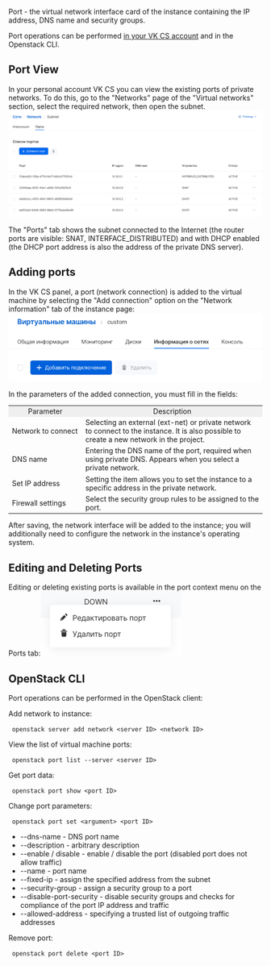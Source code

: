 Port - the virtual network interface card of the instance containing the IP address, DNS name and security groups.

Port operations can be performed [in your VK CS account](https://mcs.mail.ru/app/services/infra/shares/) and in the Openstack CLI.

## Port View

In your personal account VK CS you can view the existing ports of private networks. To do this, go to the "Networks" page of the "Virtual networks" section, select the required network, then open the subnet.![](./assets/1597858600623-snimok-ekrana-2020-08-19-v-20.36.21.png)

The "Ports" tab shows the subnet connected to the Internet (the router ports are visible: SNAT, INTERFACE_DISTRIBUTED) and with DHCP enabled (the DHCP port address is also the address of the private DNS server).

## Adding ports

In the VK CS panel, a port (network connection) is added to the virtual machine by selecting the "Add connection" option on the "Network information" tab of the instance page:![](./assets/1597849466961-snimok-ekrana-2020-08-19-v-17.58.26.png)

In the parameters of the added connection, you must fill in the fields:

<table style="width: 100%;"><tbody><tr><td style="width: 28.8938%; background-color: rgb(239, 239, 239); text-align: center;">Parameter</td><td style="width: 71.0177%; background-color: rgb(239, 239, 239); text-align: center;">Description</td></tr><tr><td style="width: 28.8938%;">Network to connect</td><td style="width: 71.0177%;">Selecting an external (ext-net) or private network to connect to the instance. It is also possible to create a new network in the project.</td></tr><tr><td style="width: 28.8938%;">DNS name</td><td style="width: 71.0177%;">Entering the DNS name of the port, required when using private DNS. Appears when you select a private network.</td></tr><tr><td style="width: 28.8938%;">Set IP address</td><td style="width: 71.0177%;">Setting the item allows you to set the instance to a specific address in the private network.</td></tr><tr><td style="width: 28.8938%;">Firewall settings</td><td style="width: 71.0177%;">Select the security group rules to be assigned to the port.</td></tr></tbody></table>

After saving, the network interface will be added to the instance; you will additionally need to configure the network in the instance's operating system.

## Editing and Deleting Ports

Editing or deleting existing ports is available in the port context menu on the Ports tab:![](./assets/1597859877291-snimok-ekrana-2020-08-19-v-20.57.25.png)

## OpenStack CLI

Port operations can be performed in the OpenStack client:

Add network to instance:

```
 openstack server add network <server ID> <network ID>
```

View the list of virtual machine ports:

```
 openstack port list --server <server ID>
```

Get port data:

```
 openstack port show <port ID>
```

Change port parameters:

```
 openstack port set <argument> <port ID>
```

- \--dns-name - DNS port name
- \--description - arbitrary description
- \--enable / disable - enable / disable the port (disabled port does not allow traffic)
- \--name - port name
- \--fixed-ip - assign the specified address from the subnet
- \--security-group - assign a security group to a port
- \--disable-port-security - disable security groups and checks for compliance of the port IP address and traffic
- \--allowed-address - specifying a trusted list of outgoing traffic addresses

Remove port:

```
 openstack port delete <port ID>
```
